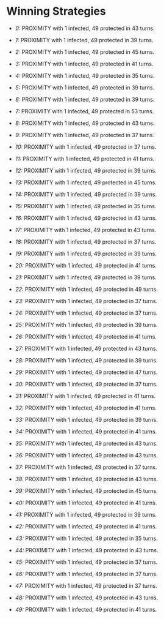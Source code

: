 # Winning Strategies

* _0:_ PROXIMITY with 1 infected, 49 protected in 43 turns.


* _1:_ PROXIMITY with 1 infected, 49 protected in 39 turns.


* _2:_ PROXIMITY with 1 infected, 49 protected in 45 turns.


* _3:_ PROXIMITY with 1 infected, 49 protected in 41 turns.


* _4:_ PROXIMITY with 1 infected, 49 protected in 35 turns.


* _5:_ PROXIMITY with 1 infected, 49 protected in 39 turns.


* _6:_ PROXIMITY with 1 infected, 49 protected in 39 turns.


* _7:_ PROXIMITY with 1 infected, 49 protected in 53 turns.


* _8:_ PROXIMITY with 1 infected, 49 protected in 43 turns.


* _9:_ PROXIMITY with 1 infected, 49 protected in 37 turns.


* _10:_ PROXIMITY with 1 infected, 49 protected in 37 turns.


* _11:_ PROXIMITY with 1 infected, 49 protected in 41 turns.


* _12:_ PROXIMITY with 1 infected, 49 protected in 39 turns.


* _13:_ PROXIMITY with 1 infected, 49 protected in 45 turns.


* _14:_ PROXIMITY with 1 infected, 49 protected in 39 turns.


* _15:_ PROXIMITY with 1 infected, 49 protected in 35 turns.


* _16:_ PROXIMITY with 1 infected, 49 protected in 43 turns.


* _17:_ PROXIMITY with 1 infected, 49 protected in 43 turns.


* _18:_ PROXIMITY with 1 infected, 49 protected in 37 turns.


* _19:_ PROXIMITY with 1 infected, 49 protected in 39 turns.


* _20:_ PROXIMITY with 1 infected, 49 protected in 41 turns.


* _21:_ PROXIMITY with 1 infected, 49 protected in 39 turns.


* _22:_ PROXIMITY with 1 infected, 49 protected in 49 turns.


* _23:_ PROXIMITY with 1 infected, 49 protected in 37 turns.


* _24:_ PROXIMITY with 1 infected, 49 protected in 37 turns.


* _25:_ PROXIMITY with 1 infected, 49 protected in 39 turns.


* _26:_ PROXIMITY with 1 infected, 49 protected in 41 turns.


* _27:_ PROXIMITY with 1 infected, 49 protected in 43 turns.


* _28:_ PROXIMITY with 1 infected, 49 protected in 39 turns.


* _29:_ PROXIMITY with 1 infected, 49 protected in 47 turns.


* _30:_ PROXIMITY with 1 infected, 49 protected in 37 turns.


* _31:_ PROXIMITY with 1 infected, 49 protected in 41 turns.


* _32:_ PROXIMITY with 1 infected, 49 protected in 41 turns.


* _33:_ PROXIMITY with 1 infected, 49 protected in 39 turns.


* _34:_ PROXIMITY with 1 infected, 49 protected in 41 turns.


* _35:_ PROXIMITY with 1 infected, 49 protected in 43 turns.


* _36:_ PROXIMITY with 1 infected, 49 protected in 43 turns.


* _37:_ PROXIMITY with 1 infected, 49 protected in 37 turns.


* _38:_ PROXIMITY with 1 infected, 49 protected in 43 turns.


* _39:_ PROXIMITY with 1 infected, 49 protected in 45 turns.


* _40:_ PROXIMITY with 1 infected, 49 protected in 41 turns.


* _41:_ PROXIMITY with 1 infected, 49 protected in 39 turns.


* _42:_ PROXIMITY with 1 infected, 49 protected in 41 turns.


* _43:_ PROXIMITY with 1 infected, 49 protected in 35 turns.


* _44:_ PROXIMITY with 1 infected, 49 protected in 43 turns.


* _45:_ PROXIMITY with 1 infected, 49 protected in 37 turns.


* _46:_ PROXIMITY with 1 infected, 49 protected in 37 turns.


* _47:_ PROXIMITY with 1 infected, 49 protected in 37 turns.


* _48:_ PROXIMITY with 1 infected, 49 protected in 43 turns.


* _49:_ PROXIMITY with 1 infected, 49 protected in 41 turns.


